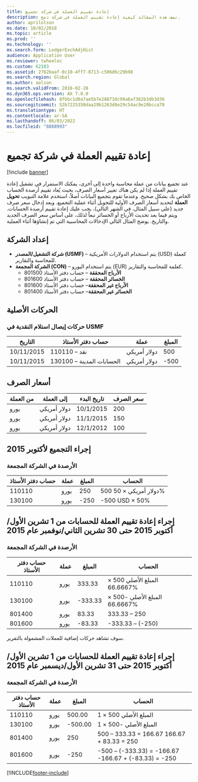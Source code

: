 ```yaml
---
title: إعادة تقييم العملة في شركة تجميع
description: تصف هذه المقالة كيفية إعادة تقييم العملة في شركة دمج.
author: aprilolson
ms.date: 10/02/2018
ms.topic: article
ms.prod: ''
ms.technology: ''
ms.search.form: LedgerExchAdjHist
audience: Application User
ms.reviewer: twheeloc
ms.custom: 62183
ms.assetid: 2762baaf-0c10-4ff7-8713-c506d6c29b98
ms.search.region: Global
ms.author: aolson
ms.search.validFrom: 2016-02-28
ms.dyn365.ops.version: AX 7.0.0
ms.openlocfilehash: 8fbbc1d0a7ae5b7e288710c99a6af362b3db3d36
ms.sourcegitcommit: 52b7225350daa29b1263d8e29c54ac9e20bcca70
ms.translationtype: HT
ms.contentlocale: ar-SA
ms.lasthandoff: 06/03/2022
ms.locfileid: "8888993"
---
```

# <a name="currency-revaluation-in-a-consolidation-company"></a>إعادة تقييم العملة في شركة تجميع

[!include [banner](../includes/banner.md)]

عند تجميع بيانات من عملة محاسبة واحدة إلى أخرى، يمكنك الاستمرار في تشغيل إعادة تقييم العملة إذا لم يكن هناك تغيير أسعار الصرف، بحيث يُعاد تقييم أرصدة الحساب الخاص بك بشكل صحيح. وعندما تقوم بتجميع البيانات أصلاً، استخدم علامة التبويب **تحويل العملة** لتحديد أسعار الصرف الأولية للتحويل أثناء عملية التجميع. وبعد إدخال سعر صرف جديد (على سبيل المثال، في الشهر التالي)، يجب عليك إعادة تقييم أرصدة الحسابات. ويتم فيما بعد تحديث الأرباح أو الخسائر تبعاً لذلك، على أساس سعر الصرف الجديد والتاريخ. يوضح المثال التالي الإدخالات المحاسبية التي تم إنشاؤها أثناء العملية.

## <a name="company-setup"></a>إعداد الشركة
-   **شركة التشغيل/المصدر (USMF)** – يتم استخدام الدولارات الأمريكية (USD) كعملة للمحاسبة والتقارير.
-   **الشركة المجمعة (CON)** – يتم استخدام اليورو (EUR) كعلمة للمحاسبة والتقارير.
    -   **الأرباح المحققة** – حساب دفتر الأستاذ 801500
    -   **الخسائر المحققة** – حساب دفتر الأستاذ 801600
    -   **الأرباح غير المحققة**– حساب دفتر الأستاذ 801600
    -   **الخسائر غير المحققة**– حساب دفتر الأستاذ 801400

## <a name="original-transactions"></a>الحركات الأصلية
### <a name="cash-receipt-transactions-in-usmf"></a>حركات إيصال استلام النقدية في USMF

| التاريخ       | حساب دفتر الأستاذ               | عملة | المبلغ |
|------------|------------------------------|----------|--------|
| 10/11/2015 | 110110 – نقد                | دولار أمريكي      | 500    |
| 10/11/2015 | 130100 – الحسابات المدينة | دولار أمريكي      | -500   |

## <a name="exchange-rates"></a>أسعار الصرف

| من العملة | إلى العملة | تاريخ البدء | سعر الصرف |
|---------------|-------------|------------|---------------|
| يورو           | دولار أمريكي         | 10/1/2015  | 200           |
| يورو           | دولار أمريكي         | 11/1/2015  | 150           |
| يورو           | دولار أمريكي         | 12/1/2012  | 100           |

## <a name="perform-the-consolidation-for-october-2015"></a>إجراء التجميع لأكتوبر 2015
### <a name="balances-in-the-consolidation-company"></a>الأرصدة في الشركة المجمعة

| حساب دفتر الأستاذ | عملة | المبلغ | الحساب    |
|----------------|----------|--------|----------------|
| 110110         | يورو      | 250    | 500 دولار أمريكي × 50%  |
| 130100         | يورو      | -250   | -500 USD × 50% |

## <a name="perform-currency-revaluation-for-the-accounts-from-october-1-2015-through-november-30-2015"></a>إجراء إعادة تقييم العملة للحسابات من 1 تشرين الأول/أكتوبر 2015 حتى 30 تشرين الثاني/نوفمبر عام 2015
### <a name="balances-in-the-consolidation-company"></a>الأرصدة في الشركة المجمعة

| حساب دفتر الأستاذ | عملة | المبلغ  | الحساب                        |
|----------------|----------|---------|------------------------------------|
| 110110         | يورو      | 333.33  | المبلغ الأصلي 500 × 66.6667%  |
| 130100         | يورو      | -333.33 | المبلغ الأصلي -500 × 66.6667% |
| 801400         | يورو      | 83.33   | 333.33 – 250                       |
| 801600         | يورو      | -83.33  | -333.33 – (-250)                   |

سوف تشاهد حركات إضافية للعملات المشمولة بالتقرير.

## <a name="perform-currency-revaluation-for-the-accounts-from-october-1-2015-through-december-31-2015"></a>إجراء إعادة تقييم العملة للحسابات من 1 تشرين الأول/أكتوبر 2015 حتى 31 تشرين الأول/ديسمبر عام 2015
### <a name="balances-in-the-consolidation-company"></a>الأرصدة في الشركة المجمعة

| حساب دفتر الأستاذ | عملة | المبلغ  | الحساب                                          |
|----------------|----------|---------|------------------------------------------------------|
| 110110         | يورو      | 500.00  | المبلغ الأصلي 500 × 1                           |
| 130100         | يورو      | -500.00 | المبلغ الأصلي -500 × 1                          |
| 801400         | يورو      | 250     | 500 – 333.33 = 166.67 166.67 + 83.33 = 250           |
| 801600         | يورو      | -250    | -500 – (-333.33) = -166.67 -166.67 + (-83.33) = -250 |







[!INCLUDE[footer-include](../../includes/footer-banner.md)]
